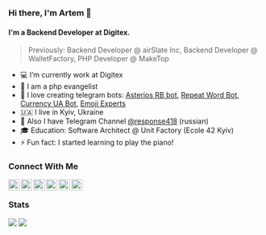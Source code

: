 ### Hi there, I'm Artem 👋

#### I'm a Backend Developer at Digitex.
> Previously: Backend Developer @ airSlate Inc, Backend Developer @ WalletFactory, PHP Developer @ MakeTop

- 💻 I’m currently work at Digitex
- 👾 I am a php evangelist
- 🎱 I love creating telegram bots: [Asterios RB bot][asterios], [Repeat Word Bot][repeat], [Currency UA Bot][currency], [Emoji Experts][emoji]
- 🇺🇦 I live in Kyiv, Ukraine
- 📝 Also I have Telegram Channel [@response418][channel] (russian)
- 🎓 Education: Software Architect @ Unit Factory (Ecole 42 Kyiv)
- ⚡ Fun fact: I started learning to play the piano!

### Connect With Me

[<img align="left" alt="omentes | Telegram" width="22px" src="https://cdn.jsdelivr.net/npm/simple-icons@v3/icons/telegram.svg" />][telegram]
[<img align="left" alt="setnemo | Twitter" width="22px" src="https://cdn.jsdelivr.net/npm/simple-icons@v3/icons/twitter.svg" />][twitter]
[<img align="left" alt="omentes | Instagram" width="22px" src="https://cdn.jsdelivr.net/npm/simple-icons@v3/icons/instagram.svg" />][instagram]
[<img align="left" alt="omentes | LinkedIn" width="22px" src="https://cdn.jsdelivr.net/npm/simple-icons@v3/icons/linkedin.svg" />][linkedin]
[<img align="left" alt="omentes | DEV" width="22px" src="https://d2fltix0v2e0sb.cloudfront.net/dev-badge.svg" />][dev]
[<img align="left" alt="omentes | Habr" width="22px" src="http://www.userlogos.org/files/logos/give/Habrahabr1.png" />][habr]
<br />

### Stats

![](https://github.com/omentes/github-stats/blob/master/generated/overview.svg)
![](https://github.com/omentes/github-stats/blob/master/generated/languages.svg)


[asterios]: https://t.me/AsteriosRBbot
[repeat]: https://t.me/RepeatWordBot
[currency]: https://t.me/CurrencyUA_Bot
[emoji]: https://t.me/emoji_experts_bot
[channel]: https://t.me/response418
[telegram]: https://t.me/setnemo
[twitter]: https://twitter.com/setnemo
[instagram]: https://instagram.com/omentes_ua
[linkedin]: https://linkedin.com/in/omentes
[habr]: https://habr.com/ru/users/setnemo/
[dev]: https://dev.to/omentes
